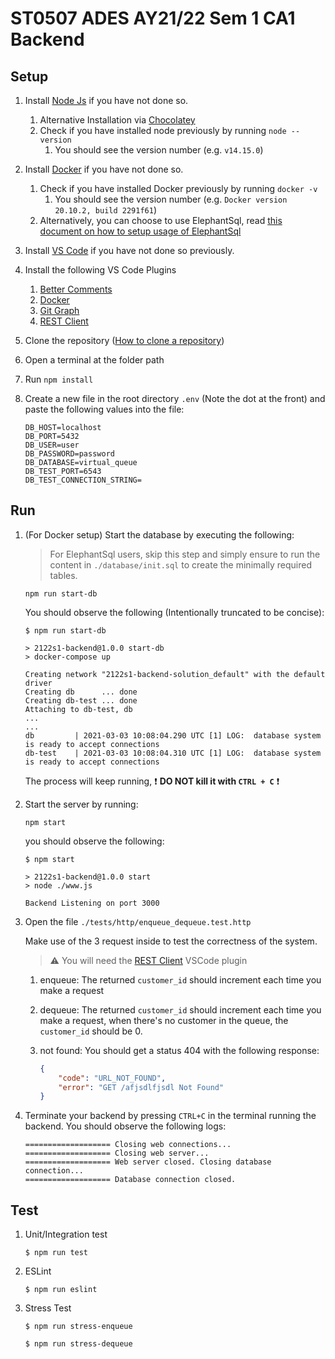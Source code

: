# ST0507 ADES AY21/22 Sem 1 CA1 Backend

## Setup

1. Install [Node Js](https://nodejs.org/en/download/) if you have not done so.
    1. Alternative Installation via [Chocolatey](https://chocolatey.org/packages/nodejs-lts)
    2. Check if you have installed node previously by running `node --version`
        1. You should see the version number (e.g. `v14.15.0`)
2. Install [Docker](https://docs.docker.com/get-docker/) if you have not done so.
    1. Check if you have installed Docker previously by running `docker -v`
        1. You should see the version number (e.g. `Docker version 20.10.2, build 2291f61`)
    1. Alternatively, you can choose to use ElephantSql, read [this document on how to setup usage of ElephantSql](https://ichatspedu-my.sharepoint.com/:w:/g/personal/jeremiah_ang_ichat_sp_edu_sg/EezU03_gzC9Oj1rqDB3Cb84BHrsPtcpa1wizMFS81_dykg?e=M8Y1JZ)
3. Install [VS Code](https://code.visualstudio.com/download) if you have not done so previously.
4. Install the following VS Code Plugins
    1. [Better Comments](https://marketplace.visualstudio.com/items?itemName=aaron-bond.better-comments)
    2. [Docker](https://marketplace.visualstudio.com/items?itemName=ms-azuretools.vscode-docker)
    3. [Git Graph](https://marketplace.visualstudio.com/items?itemName=mhutchie.git-graph)
    4. [REST Client](https://marketplace.visualstudio.com/items?itemName=humao.rest-client)
5. Clone the repository ([How to clone a repository](https://docs.github.com/en/github/creating-cloning-and-archiving-repositories/cloning-a-repository))
6. Open a terminal at the folder path
7. Run `npm install`
8. Create a new file in the root directory `.env` (Note the dot at the front) and paste the following values into the file:

    ```
    DB_HOST=localhost
    DB_PORT=5432
    DB_USER=user
    DB_PASSWORD=password
    DB_DATABASE=virtual_queue
    DB_TEST_PORT=6543
    DB_TEST_CONNECTION_STRING=
    ```

## Run

1. (For Docker setup) Start the database by executing the following:

    > For ElephantSql users, skip this step and simply ensure to run the content in `./database/init.sql` to create the minimally required tables.

    ```
    npm run start-db
    ```

    You should observe the following (Intentionally truncated to be concise):

    ```
    $ npm run start-db

    > 2122s1-backend@1.0.0 start-db
    > docker-compose up

    Creating network "2122s1-backend-solution_default" with the default driver
    Creating db      ... done
    Creating db-test ... done
    Attaching to db-test, db
    ...
    ...
    db         | 2021-03-03 10:08:04.290 UTC [1] LOG:  database system is ready to accept connections
    db-test    | 2021-03-03 10:08:04.310 UTC [1] LOG:  database system is ready to accept connections
    ```

    The process will keep running, ❗ **DO NOT kill it with `CTRL + C`** ❗

2. Start the server by running:

    ```
    npm start
    ```

    you should observe the following:

    ```
    $ npm start

    > 2122s1-backend@1.0.0 start
    > node ./www.js

    Backend Listening on port 3000
    ```

3. Open the file `./tests/http/enqueue_dequeue.test.http`

    Make use of the 3 request inside to test the correctness of the system.

    > ⚠️ You will need the [REST Client](https://marketplace.visualstudio.com/items?itemName=humao.rest-client) VSCode plugin

    1. enqueue: The returned `customer_id` should increment each time you make a request
    2. dequeue: The returned `customer_id` should increment each time you make a request, when there's no customer in the queue, the `customer_id` should be 0.
    3. not found: You should get a status 404 with the following response:

        ```json
        {
            "code": "URL_NOT_FOUND",
            "error": "GET /afjsdlfjsdl Not Found"
        }
        ```

4. Terminate your backend by pressing `CTRL+C` in the terminal running the backend. You should observe the following logs:

    ```
    =================== Closing web connections...
    =================== Closing web server...
    =================== Web server closed. Closing database connection...
    =================== Database connection closed.
    ```

## Test

1. Unit/Integration test

    ```
    $ npm run test
    ```

2. ESLint

    ```
    $ npm run eslint
    ```

3. Stress Test

    ```
    $ npm run stress-enqueue

    $ npm run stress-dequeue
    ```
